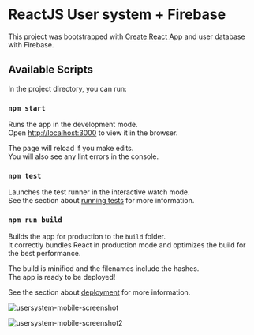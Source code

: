 # ReactJS User system + Firebase

This project was bootstrapped with [Create React App](https://github.com/facebook/create-react-app) and user database with Firebase.

## Available Scripts

In the project directory, you can run:

### `npm start`

Runs the app in the development mode.\
Open [http://localhost:3000](http://localhost:3000) to view it in the browser.

The page will reload if you make edits.\
You will also see any lint errors in the console.

### `npm test`

Launches the test runner in the interactive watch mode.\
See the section about [running tests](https://facebook.github.io/create-react-app/docs/running-tests) for more information.

### `npm run build`

Builds the app for production to the `build` folder.\
It correctly bundles React in production mode and optimizes the build for the best performance.

The build is minified and the filenames include the hashes.\
The app is ready to be deployed!

See the section about [deployment](https://facebook.github.io/create-react-app/docs/deployment) for more information.

![usersystem-mobile-screenshot](https://user-images.githubusercontent.com/49964697/105621201-19f68100-5dd3-11eb-90e8-2d3176e2f598.PNG)

![usersystem-mobile-screenshot2](https://user-images.githubusercontent.com/49964697/105621234-65a92a80-5dd3-11eb-96ef-1f3626f52bad.PNG)
